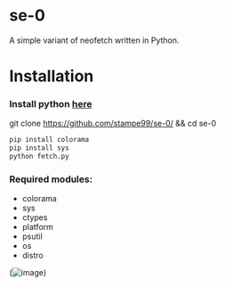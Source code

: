 # se-0
A simple variant of neofetch written in Python.

# Installation

### Install python [here](https://python.org/)

git clone https://github.com/stampe99/se-0/ && cd se-0

```ps
pip install colorama
pip install sys
python fetch.py
```
### Required modules: 
- colorama
- sys
- ctypes
- platform
- psutil
- os
- distro

(![image](https://user-images.githubusercontent.com/92384039/165141544-536e3c56-2dcc-42a3-b56a-004e8de6e3e7.png))
